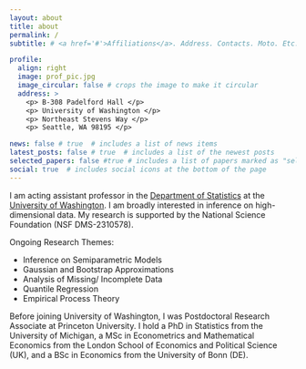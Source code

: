 ```yaml
---
layout: about
title: about
permalink: /
subtitle: # <a href='#'>Affiliations</a>. Address. Contacts. Moto. Etc.

profile:
  align: right
  image: prof_pic.jpg
  image_circular: false # crops the image to make it circular
  address: >
    <p> B-308 Padelford Hall </p> 
    <p> University of Washington </p>
    <p> Northeast Stevens Way </p>
    <p> Seattle, WA 98195 </p>

news: false # true  # includes a list of news items
latest_posts: false # true  # includes a list of the newest posts
selected_papers: false #true # includes a list of papers marked as "selected={true}"
social: true  # includes social icons at the bottom of the page
---
```


I am acting assistant professor in the [Department of Statistics](https://stat.uw.edu) at the [University of Washington](https://www.washington.edu). I am broadly interested in inference on high-dimensional data. My research is supported by the National Science Foundation (NSF DMS-2310578). 

Ongoing Research Themes:
 * Inference on Semiparametric Models
 * Gaussian and Bootstrap Approximations
 * Analysis of Missing/ Incomplete Data
 * Quantile Regression
 * Empirical Process Theory

Before joining University of Washington, I was Postdoctoral Research Associate at Princeton University. I hold a PhD in Statistics from the University of Michigan, a MSc in Econometrics and Mathematical Economics from the London School of Economics and Political Science (UK), and a BSc in Economics from the University of Bonn (DE).
